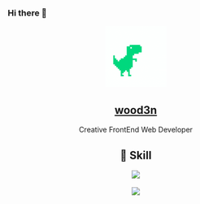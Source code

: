 ### Hi there 👋

<p align="center">
  <img width="120px" height="120px" src="./funny.gif" />
  <a href="https://icodex.me">
    <h2 align="center">wood3n</h2>
  </a>
</p> 
<p align="center">Creative FrontEnd Web Developer</p> 

<p align="center">
  <h2 align="center">💪 Skill</h2>
</p>

<p align="center">
<img src="https://skillicons.dev/icons?i=git,nodejs,react,typescript,vue" />
</p>

<p align="center">
<img src="https://github-readme-stats.vercel.app/api?username=wood3n&hide=stars,prs&theme=radical" />
</p>


